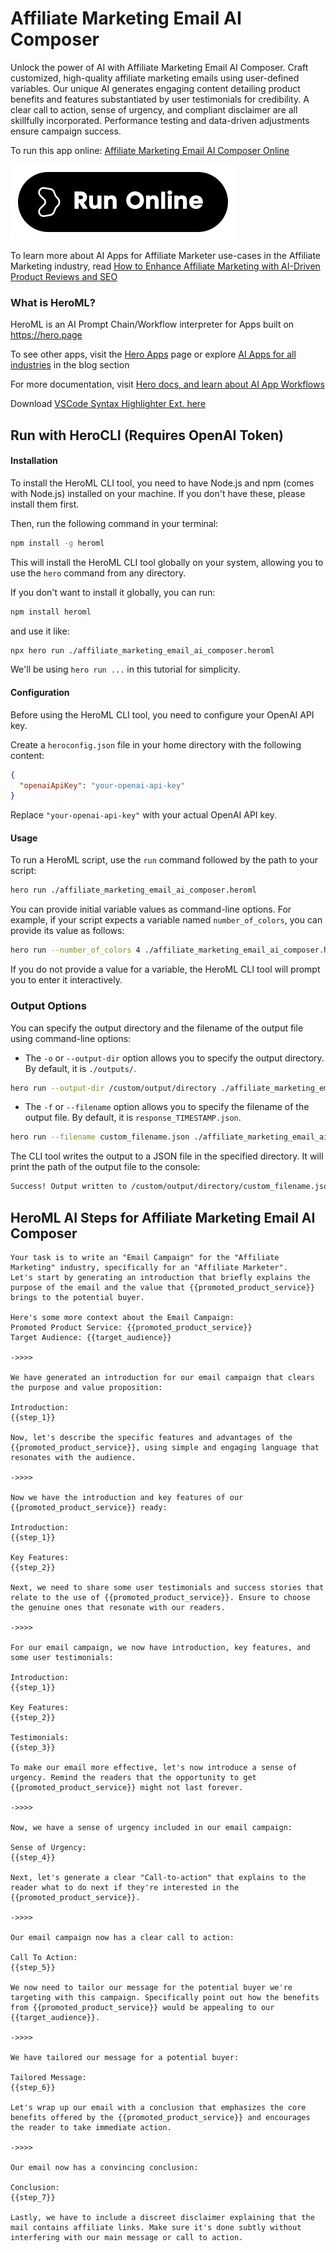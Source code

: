 # Affiliate Marketing Email AI Composer

Unlock the power of AI with Affiliate Marketing Email AI Composer. Craft customized, high-quality affiliate marketing emails using user-defined variables. Our unique AI generates engaging content detailing product benefits and features substantiated by user testimonials for credibility. A clear call to action, sense of urgency, and compliant disclaimer are all skillfully incorporated. Performance testing and data-driven adjustments ensure campaign success.

To run this app online: [Affiliate Marketing Email AI Composer Online](https://hero.page/app/affiliate-marketing-email-ai-composer-ai-crafted-persuasive-affiliate-emails/HynRWCSl3yyppDocBXKQ)

[![Run Affiliate Marketing Email AI Composer Online](/assets/run.svg)](https://hero.page/app/affiliate-marketing-email-ai-composer-ai-crafted-persuasive-affiliate-emails/HynRWCSl3yyppDocBXKQ)

To learn more about AI Apps for Affiliate Marketer use-cases in the Affiliate Marketing industry, read [How to Enhance Affiliate Marketing with AI-Driven Product Reviews and SEO](https://hero.page/blog/ai/affiliate-marketing/how-to-enhance-affiliate-marketing-with-ai-driven-product-reviews-and-seo/170719)

### What is HeroML?
HeroML is an AI Prompt Chain/Workflow interpreter for Apps built on https://hero.page 

To see other apps, visit the [Hero Apps](https://hero.page/apps) page or explore [AI Apps for all industries](https://hero.page/blog) in the blog section

For more documentation, visit [Hero docs, and learn about AI App Workflows](https://hero.page/tutorials/introduction-to-heroml)

Download [VSCode Syntax Highlighter Ext. here](https://marketplace.visualstudio.com/items?itemName=hero-page.heroml)

## Run with HeroCLI (Requires OpenAI Token)

#### Installation

To install the HeroML CLI tool, you need to have Node.js and npm (comes with Node.js) installed on your machine. If you don't have these, please install them first. 

Then, run the following command in your terminal:

```bash
npm install -g heroml
```

This will install the HeroML CLI tool globally on your system, allowing you to use the `hero` command from any directory.

If you don't want to install it globally, you can run:

```bash
npm install heroml
```

and use it like:

```bash
npx hero run ./affiliate_marketing_email_ai_composer.heroml
```

We'll be using `hero run ...` in this tutorial for simplicity.

#### Configuration

Before using the HeroML CLI tool, you need to configure your OpenAI API key. 

Create a `heroconfig.json` file in your home directory with the following content:

```json
{
  "openaiApiKey": "your-openai-api-key"
}
```

Replace `"your-openai-api-key"` with your actual OpenAI API key.

#### Usage

To run a HeroML script, use the `run` command followed by the path to your script:

```bash
hero run ./affiliate_marketing_email_ai_composer.heroml
```

You can provide initial variable values as command-line options. For example, if your script expects a variable named `number_of_colors`, you can provide its value as follows:

```bash
hero run --number_of_colors 4 ./affiliate_marketing_email_ai_composer.heroml
```

If you do not provide a value for a variable, the HeroML CLI tool will prompt you to enter it interactively.

### Output Options

You can specify the output directory and the filename of the output file using command-line options:

- The `-o` or `--output-dir` option allows you to specify the output directory. By default, it is `./outputs/`.

```bash
hero run --output-dir /custom/output/directory ./affiliate_marketing_email_ai_composer.heroml
```

- The `-f` or `--filename` option allows you to specify the filename of the output file. By default, it is `response_TIMESTAMP.json`.

```bash
hero run --filename custom_filename.json ./affiliate_marketing_email_ai_composer.heroml
```

The CLI tool writes the output to a JSON file in the specified directory. It will print the path of the output file to the console:

```bash
Success! Output written to /custom/output/directory/custom_filename.json
```


## HeroML AI Steps for Affiliate Marketing Email AI Composer
```
Your task is to write an "Email Campaign" for the "Affiliate Marketing" industry, specifically for an "Affiliate Marketer". 
Let's start by generating an introduction that briefly explains the purpose of the email and the value that {{promoted_product_service}} brings to the potential buyer.

Here's some more context about the Email Campaign:
Promoted Product Service: {{promoted_product_service}}
Target Audience: {{target_audience}}

->>>>

We have generated an introduction for our email campaign that clears the purpose and value proposition:

Introduction:
{{step_1}}

Now, let's describe the specific features and advantages of the {{promoted_product_service}}, using simple and engaging language that resonates with the audience.

->>>>

Now we have the introduction and key features of our {{promoted_product_service}} ready:

Introduction:
{{step_1}}

Key Features:
{{step_2}}

Next, we need to share some user testimonials and success stories that relate to the use of {{promoted_product_service}}. Ensure to choose the genuine ones that resonate with our readers.

->>>>

For our email campaign, we now have introduction, key features, and some user testimonials:

Introduction:
{{step_1}}

Key Features:
{{step_2}}

Testimonials:
{{step_3}}

To make our email more effective, let's now introduce a sense of urgency. Remind the readers that the opportunity to get {{promoted_product_service}} might not last forever.

->>>>

Now, we have a sense of urgency included in our email campaign:

Sense of Urgency:
{{step_4}}

Next, let's generate a clear "Call-to-action" that explains to the reader what to do next if they're interested in the {{promoted_product_service}}.

->>>>

Our email campaign now has a clear call to action:

Call To Action:
{{step_5}}

We now need to tailor our message for the potential buyer we're targeting with this campaign. Specifically point out how the benefits from {{promoted_product_service}} would be appealing to our {{target_audience}}.

->>>>

We have tailored our message for a potential buyer:

Tailored Message:
{{step_6}}

Let's wrap up our email with a conclusion that emphasizes the core benefits offered by the {{promoted_product_service}} and encourages the reader to take immediate action.

->>>>

Our email now has a convincing conclusion:

Conclusion:
{{step_7}}

Lastly, we have to include a discreet disclaimer explaining that the mail contains affiliate links. Make sure it's done subtly without interfering with our main message or call to action.


```

